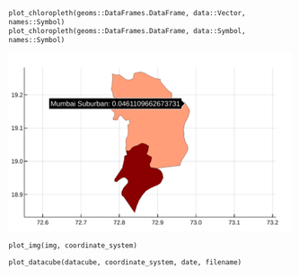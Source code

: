 ```@docs
plot_chloropleth(geoms::DataFrames.DataFrame, data::Vector, names::Symbol)
plot_chloropleth(geoms::DataFrames.DataFrame, data::Symbol, names::Symbol)
```
![chloropleth](chloropleth.png)


```@docs
plot_img(img, coordinate_system)
```

```@docs
plot_datacube(datacube, coordinate_system, date, filename)
```